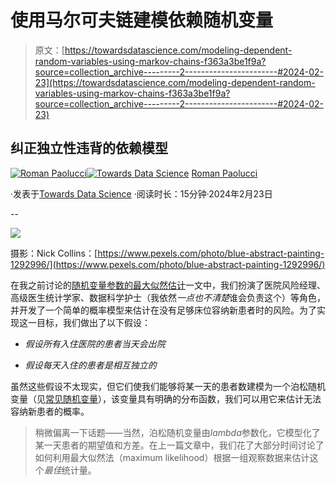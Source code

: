 # 使用马尔可夫链建模依赖随机变量

> 原文：[https://towardsdatascience.com/modeling-dependent-random-variables-using-markov-chains-f363a3be1f9a?source=collection_archive---------2-----------------------#2024-02-23](https://towardsdatascience.com/modeling-dependent-random-variables-using-markov-chains-f363a3be1f9a?source=collection_archive---------2-----------------------#2024-02-23)

## 纠正独立性违背的依赖模型

[](https://romanmichaelpaolucci.medium.com/?source=post_page---byline--f363a3be1f9a--------------------------------)[![Roman Paolucci](../Images/d0072d982b6327bdeffa615044a765ad.png)](https://romanmichaelpaolucci.medium.com/?source=post_page---byline--f363a3be1f9a--------------------------------)[](https://towardsdatascience.com/?source=post_page---byline--f363a3be1f9a--------------------------------)[![Towards Data Science](../Images/a6ff2676ffcc0c7aad8aaf1d79379785.png)](https://towardsdatascience.com/?source=post_page---byline--f363a3be1f9a--------------------------------) [Roman Paolucci](https://romanmichaelpaolucci.medium.com/?source=post_page---byline--f363a3be1f9a--------------------------------)

·发表于[Towards Data Science](https://towardsdatascience.com/?source=post_page---byline--f363a3be1f9a--------------------------------) ·阅读时长：15分钟·2024年2月23日

--

![](../Images/3440e542aeebecf661620ca654f5004c.png)

摄影：Nick Collins：[https://www.pexels.com/photo/blue-abstract-painting-1292996/](https://www.pexels.com/photo/blue-abstract-painting-1292996/)

在我之前讨论的[随机变量参数的最大似然估计](/maximum-likelihood-estimation-4a1a866dfa70)一文中，我们扮演了医院风险经理、高级医生统计学家、数据科学护士（我依然*一点也不清楚*谁会负责这个）等角色，并开发了一个简单的概率模型来估计在没有足够床位容纳新患者时的风险。为了实现这一目标，我们做出了以下假设：

+   *假设所有入住医院的患者当天会出院*

+   *假设每天入住的患者是相互独立的*

虽然这些假设不太现实，但它们使我们能够将某一天的患者数建模为一个泊松随机变量（见[常见随机变量](https://medium.com/quant-guild/common-random-variables-f30c537a01e4)），该变量具有明确的分布函数，我们可以用它来估计无法容纳新患者的概率。

> 稍微偏离一下话题——当然，泊松随机变量由*lambda*参数化，它模型化了某一天患者的期望值和方差。在上一篇文章中，我们花了大部分时间讨论了如何利用最大似然法（maximum likelihood）根据一组观察数据来估计这个*最佳*统计量。
